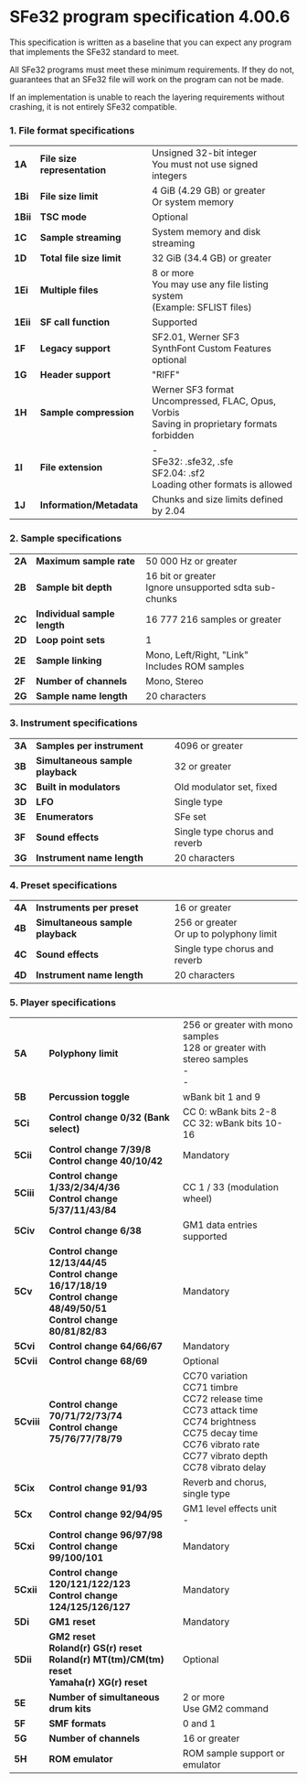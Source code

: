 # SFe32 program specification 4.00.6

This specification is written as a baseline that you can expect any program that implements the SFe32 standard to meet.

All SFe32 programs must meet these minimum requirements. If they do not, guarantees that an SFe32 file will work on the program can not be made.

If an implementation is unable to reach the layering requirements without crashing, it is not entirely SFe32 compatible.

### 1\. File format specifications

|     |     |     |
| --- | --- | --- |
| **1A** | **File size representation** | Unsigned 32-bit integer  <br>You must not use signed integers |
| **1Bi** | **File size limit** | 4 GiB (4.29 GB) or greater  <br>Or system memory |
| **1Bii** | **TSC mode** | Optional |
| **1C** | **Sample streaming** | System memory and disk streaming |
| **1D** | **Total file size limit** | 32 GiB (34.4 GB) or greater |
| **1Ei** | **Multiple files** | 8 or more  <br>You may use any file listing system  <br>(Example: SFLIST files) |
| **1Eii** | **SF call function** | Supported |
| **1F** | **Legacy support** | SF2.01, Werner SF3  <br>SynthFont Custom Features optional |
| **1G** | **Header support** | "RIFF" |
| **1H** | **Sample compression** | Werner SF3 format  <br>Uncompressed, FLAC, Opus, Vorbis  <br>Saving in proprietary formats forbidden |
| **1I** | **File extension** | \-  <br>SFe32: .sfe32, .sfe  <br>SF2.04: .sf2  <br>Loading other formats is allowed |
| **1J** | **Information/Metadata** | Chunks and size limits defined by 2.04 |

### 2\. Sample specifications

|     |     |     |
| --- | --- | --- |
| **2A** | **Maximum sample rate** | 50 000 Hz or greater |
| **2B** | **Sample bit depth** | 16 bit or greater  <br>Ignore unsupported sdta sub-chunks |
| **2C** | **Individual sample length** | 16 777 216 samples or greater |
| **2D** | **Loop point sets** | 1   |
| **2E** | **Sample linking** | Mono, Left/Right, "Link"  <br>Includes ROM samples |
| **2F** | **Number of channels** | Mono, Stereo |
| **2G** | **Sample name length** | 20 characters |

### 3\. Instrument specifications

|     |     |     |
| --- | --- | --- |
| **3A** | **Samples per instrument** | 4096 or greater |
| **3B** | **Simultaneous sample playback** | 32 or greater |
| **3C** | **Built in modulators** | Old modulator set, fixed |
| **3D** | **LFO** | Single type |
| **3E** | **Enumerators** | SFe set |
| **3F** | **Sound effects** | Single type chorus and reverb |
| **3G** | **Instrument name length** | 20 characters |

### 4\. Preset specifications

|     |     |     |
| --- | --- | --- |
| **4A** | **Instruments per preset** | 16 or greater |
| **4B** | **Simultaneous sample playback** | 256 or greater  <br>Or up to polyphony limit |
| **4C** | **Sound effects** | Single type chorus and reverb |
| **4D** | **Instrument name length** | 20 characters |

### 5\. Player specifications

|     |     |     |
| --- | --- | --- |
| **5A** | **Polyphony limit** | 256 or greater with mono samples  <br>128 or greater with stereo samples  <br>\-  <br>\- |
| **5B** | **Percussion toggle** | wBank bit 1 and 9 |
| **5Ci** | **Control change 0/32 (Bank select)** | CC 0: wBank bits 2-8  <br>CC 32: wBank bits 10-16 |
| **5Cii** | **Control change 7/39/8**  <br>**Control change 40/10/42** | Mandatory |
| **5Ciii** | **Control change 1/33/2/34/4/36**  <br>**Control change 5/37/11/43/84** | CC 1 / 33 (modulation wheel) |
| **5Civ** | **Control change 6/38** | GM1 data entries supported |
| **5Cv** | **Control change 12/13/44/45**  <br>**Control change 16/17/18/19**  <br>**Control change 48/49/50/51**  <br>**Control change 80/81/82/83** | Mandatory |
| **5Cvi** | **Control change 64/66/67** | Mandatory |
| **5Cvii** | **Control change 68/69** | Optional |
| **5Cviii** | **Control change 70/71/72/73/74**  <br>**Control change 75/76/77/78/79** | CC70 variation  <br>CC71 timbre  <br>CC72 release time  <br>CC73 attack time  <br>CC74 brightness  <br>CC75 decay time  <br>CC76 vibrato rate  <br>CC77 vibrato depth  <br>CC78 vibrato delay |
| **5Cix** | **Control change 91/93** | Reverb and chorus, single type |
| **5Cx** | **Control change 92/94/95** | GM1 level effects unit  <br>\- |
| **5Cxi** | **Control change 96/97/98**  <br>**Control change 99/100/101** | Mandatory |
| **5Cxii** | **Control change 120/121/122/123**  <br>**Control change 124/125/126/127** | Mandatory |
| **5Di** | **GM1 reset** | Mandatory |
| **5Dii** | **GM2 reset**  <br>**Roland(r) GS(r) reset**  <br>**Roland(r) MT(tm)/CM(tm) reset**  <br>**Yamaha(r) XG(r) reset** | Optional |
| **5E** | **Number of simultaneous drum kits** | 2 or more  <br>Use GM2 command |
| **5F** | **SMF formats** | 0 and 1 |
| **5G** | **Number of channels** | 16 or greater |
| **5H** | **ROM emulator** | ROM sample support or emulator |